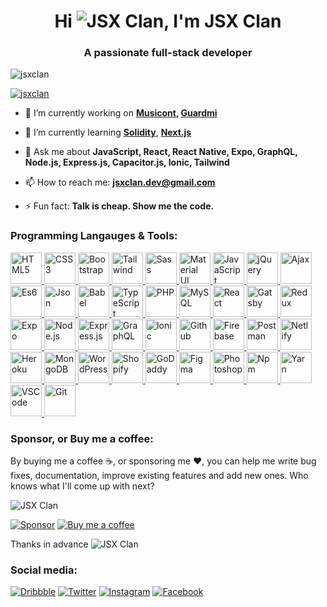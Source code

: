 <!--
**jsxclan/jsxclan** is a ✨ _special_ ✨ repository because its `README.md` (this file) appears on your GitHub profile.

Here are some ideas to get you started:

- 🔭 I’m currently working on ...
- 🌱 I’m currently learning ...
- 👯 I’m looking to collaborate on ...
- 🤔 I’m looking for help with ...
- 💬 Ask me about ...
- 📫 How to reach me: ...
- 😄 Pronouns: ...
- ⚡ Fun fact: ...
-->

<h1 align="center">Hi <img src="https://res.cloudinary.com/jsxclan/image/upload/c_scale,w_35/v1623338916/GitHub/Emojis/Person_Mattew_Skin_Tone_White_Posture_23_Hugging_mgzsku.png" alt="JSX Clan" />, I'm JSX Clan</h1>
<h3 align="center">A passionate full-stack developer</h3>

<p align="left">
  <img src="https://komarev.com/ghpvc/?username=jsxclan&label=Profile%20views&color=0e75b6&style=flat" alt="jsxclan" />
</p>

<p align="left">
  <a href="https://github.com/jsxclan">
    <img src="https://github-profile-trophy.vercel.app/?username=jsxclan&column=6&margin-w=7&margin-h=7" alt="jsxclan" />
  </a>
</p>

- 🔭 I’m currently working on **[Musicont](https://github.com/jsxclan/musicont), [Guardmi](https://github.com/jsxclan/guardmi)**

- 🌱 I’m currently learning **[Solidity](https://soliditylang.org)**, **[Next.js](https://nextjs.org)**

- 💬 Ask me about **JavaScript, React, React Native, Expo, GraphQL, Node.js, Express.js, Capacitor.js, Ionic, Tailwind**

- 📫 How to reach me: **jsxclan.dev@gmail.com**

- ⚡ Fun fact: **Talk is cheap. Show me the code.**

<h3 align="left">Programming Langauges & Tools:</h3>
<p align="left">
  <!-- Programming Langauges -->
  <a href="https://en.wikipedia.org/wiki/HTML5" target="_blank">
    <img src="https://res.cloudinary.com/jsxclan/image/upload/v1623303884/GitHub/Programming%20Langauges/Card_isucc0.png" alt="HTML5" width="50" height="50"/>
  </a>
  <a href="https://en.wikipedia.org/wiki/CSS" target="_blank">
    <img src="https://res.cloudinary.com/jsxclan/image/upload/v1623303881/GitHub/Programming%20Langauges/Card-1_ogdsdi.png" alt="CSS3" width="50" height="50"/>
  </a>
  <a href="https://getbootstrap.com/" target="_blank">
    <img src="https://res.cloudinary.com/jsxclan/image/upload/v1623303883/GitHub/Programming%20Langauges/Card-2_cglkos.png" alt="Bootstrap" width="50" height="50"/>
  </a>
  <a href="https://tailwindcss.com/" target="_blank">
    <img src="https://res.cloudinary.com/jsxclan/image/upload/v1623303883/GitHub/Programming%20Langauges/Card-3_fkqfdx.png" alt="Tailwind" width="50" height="50"/>
  </a>
  <a href="https://sass-lang.com/" target="_blank">
    <img src="https://res.cloudinary.com/jsxclan/image/upload/v1623303883/GitHub/Programming%20Langauges/Card-4_s4cvsp.png" alt="Sass" width="50" height="50"/>
  </a>
  <a href="https://material-ui.com/" target="_blank">
    <img src="https://res.cloudinary.com/jsxclan/image/upload/v1623303883/GitHub/Programming%20Langauges/Card-5_tg1qjs.png" alt="Material UI" width="50" height="50"/>
  </a>
  <a href="https://www.javascript.com/" target="_blank">
    <img src="https://res.cloudinary.com/jsxclan/image/upload/v1623303883/GitHub/Programming%20Langauges/Card-6_dc2csy.png" alt="JavaScript" width="50" height="50"/>
  </a>
  <a href="https://jquery.com/" target="_blank">
    <img src="https://res.cloudinary.com/jsxclan/image/upload/v1623303883/GitHub/Programming%20Langauges/Card-7_uszect.png" alt="jQuery" width="50" height="50"/>
  </a>
  <a href="https://en.wikipedia.org/wiki/Ajax_(programming)" target="_blank">
    <img src="https://res.cloudinary.com/jsxclan/image/upload/v1623303884/GitHub/Programming%20Langauges/Card-8_pqkkuk.png" alt="Ajax" width="50" height="50"/>
  </a>
  <a href="https://es6.io/" target="_blank">
    <img src="https://res.cloudinary.com/jsxclan/image/upload/v1623303884/GitHub/Programming%20Langauges/Card-9_pgbcl5.png" alt="Es6" width="50" height="50"/>
  </a>
  <a href="https://www.json.org/" target="_blank">
    <img src="https://res.cloudinary.com/jsxclan/image/upload/v1623303881/GitHub/Programming%20Langauges/Card-10_bywi9g.png" alt="Json" width="50" height="50"/>
  </a>
  <a href="https://babeljs.io/" target="_blank">
    <img src="https://res.cloudinary.com/jsxclan/image/upload/v1623303882/GitHub/Programming%20Langauges/Card-11_y3qpiy.png" alt="Babel" width="50" height="50"/>
  </a>
  <a href="https://www.typescriptlang.org/" target="_blank">
    <img src="https://res.cloudinary.com/jsxclan/image/upload/v1623303882/GitHub/Programming%20Langauges/Card-12_hg5z2u.png" alt="TypeScript" width="50" height="50"/>
  </a>
  <a href="https://www.php.net/" target="_blank">
    <img src="https://res.cloudinary.com/jsxclan/image/upload/v1623303882/GitHub/Programming%20Langauges/Card-13_ij4ves.png" alt="PHP" width="50" height="50"/>
  </a>
  <a href="https://www.mysql.com/" target="_blank">
    <img src="https://res.cloudinary.com/jsxclan/image/upload/v1623303882/GitHub/Programming%20Langauges/Card-14_ivnuar.png" alt="MySQL" width="50" height="50"/>
  </a>
  
  <!-- Frameworks and Libraries -->
  <a href="https://reactjs.org/" target="_blank">
    <img src="https://res.cloudinary.com/jsxclan/image/upload/v1623303924/GitHub/Frameworks%20and%20Libraries/Card_qjuyi2.png" alt="React" width="50" height="50"/>
  </a>
  <a href="https://www.gatsbyjs.com/" target="_blank">
    <img src="https://res.cloudinary.com/jsxclan/image/upload/v1623303924/GitHub/Frameworks%20and%20Libraries/Card-1_l1pcqq.png" alt="Gatsby" width="50" height="50"/>
  </a>
  <a href="https://redux.js.org/" target="_blank">
    <img src="https://res.cloudinary.com/jsxclan/image/upload/v1623303924/GitHub/Frameworks%20and%20Libraries/Card-2_btelag.png" alt="Redux" width="50" height="50"/>
  </a>
  <a href="https://expo.io/" target="_blank">
    <img src="https://res.cloudinary.com/jsxclan/image/upload/v1623303924/GitHub/Frameworks%20and%20Libraries/Card-3_yggfry.png" alt="Expo" width="50" height="50"/>
  </a>
  <a href="https://nodejs.org/" target="_blank">
    <img src="https://res.cloudinary.com/jsxclan/image/upload/v1623303924/GitHub/Frameworks%20and%20Libraries/Card-4_ruiw8v.png" alt="Node.js" width="50" height="50"/>
  </a>
  <a href="https://expressjs.com/" target="_blank">
    <img src="https://res.cloudinary.com/jsxclan/image/upload/v1623303924/GitHub/Frameworks%20and%20Libraries/Card-5_e5x9zz.png" alt="Express.js" width="50" height="50"/>
  </a>
  <a href="https://graphql.org/" target="_blank">
    <img src="https://res.cloudinary.com/jsxclan/image/upload/v1623303924/GitHub/Frameworks%20and%20Libraries/Card-6_izdsz1.png" alt="GraphQL" width="50" height="50"/>
  </a>
  <a href="https://ionicframework.com/" target="_blank">
    <img src="https://res.cloudinary.com/jsxclan/image/upload/v1623303924/GitHub/Frameworks%20and%20Libraries/Card-7_v3sd5r.png" alt="Ionic" width="50" height="50"/>
  </a>
  
  <!-- Service -->
  <a href="https://github.com/" target="_blank">
    <img src="https://res.cloudinary.com/jsxclan/image/upload/v1623303884/GitHub/Service/Card_vv2ale.png" alt="Github" width="50" height="50"/>
  </a>
  <a href="https://firebase.google.com/" target="_blank">
    <img src="https://res.cloudinary.com/jsxclan/image/upload/v1623303884/GitHub/Service/Card-1_yddjn3.png" alt="Firebase" width="50" height="50"/>
  </a>
  <a href="https://www.postman.com/" target="_blank">
    <img src="https://res.cloudinary.com/jsxclan/image/upload/v1623303884/GitHub/Service/Card-2_dwhitj.png" alt="Postman" width="50" height="50"/>
  </a>
  <a href="https://www.netlify.com/" target="_blank">
    <img src="https://res.cloudinary.com/jsxclan/image/upload/v1623303884/GitHub/Service/Card-3_rcxcqx.png" alt="Netlify" width="50" height="50"/>
  </a>
  <a href="https://www.heroku.com/" target="_blank">
    <img src="https://res.cloudinary.com/jsxclan/image/upload/v1623303884/GitHub/Service/Card-4_bptobf.png" alt="Heroku" width="50" height="50"/>
  </a>
  <a href="https://www.mongodb.com/" target="_blank">
    <img src="https://res.cloudinary.com/jsxclan/image/upload/v1623303884/GitHub/Service/Card-5_kvtjsq.png" alt="MongoDB" width="50" height="50"/>
  </a>
  
  <!-- CMS -->
  <a href="https://wordpress.com/" target="_blank">
    <img src="https://res.cloudinary.com/jsxclan/image/upload/v1623303880/GitHub/CMS/Card_bwcoco.png" alt="WordPress" width="50" height="50"/>
  </a>
  <a href="https://www.shopify.com/" target="_blank">
    <img src="https://res.cloudinary.com/jsxclan/image/upload/v1623303880/GitHub/CMS/Card-1_grh46l.png" alt="Shopify" width="50" height="50"/>
  </a>
  <a href="https://www.godaddy.com/" target="_blank">
    <img src="https://res.cloudinary.com/jsxclan/image/upload/v1623303880/GitHub/CMS/Card-2_vny5i0.png" alt="GoDaddy" width="50" height="50"/>
  </a>
  
  <!-- Design Tools -->
  <a href="https://www.figma.com/" target="_blank">
    <img src="https://res.cloudinary.com/jsxclan/image/upload/v1623303880/GitHub/Design%20Tools/Card_hkpr4g.png" alt="Figma" width="50" height="50"/>
  </a>
  <a href="https://www.photoshop.com/" target="_blank">
    <img src="https://res.cloudinary.com/jsxclan/image/upload/v1623303880/GitHub/Design%20Tools/Card-1_fk59ix.png" alt="Photoshop" width="50" height="50"/>
  </a>
  
  <!-- Package Managers -->
  <a href="https://www.npmjs.com/" target="_blank">
    <img src="https://res.cloudinary.com/jsxclan/image/upload/v1623303881/GitHub/Package%20Managers/Card_t4scos.png" alt="Npm" width="50" height="50"/>
  </a>
  <a href="https://yarnpkg.com/" target="_blank">
    <img src="https://res.cloudinary.com/jsxclan/image/upload/v1623303881/GitHub/Package%20Managers/Card-1_sq8g2y.png" alt="Yarn" width="50" height="50"/>
  </a>
  
  <!-- Others -->
  <a href="https://code.visualstudio.com/" target="_blank">
    <img src="https://res.cloudinary.com/jsxclan/image/upload/v1623303881/GitHub/Others/Card_oshreo.png" alt="VSCode" width="50" height="50"/>
  </a>
  <a href="https://git-scm.com/" target="_blank">
    <img src="https://res.cloudinary.com/jsxclan/image/upload/v1623303881/GitHub/Others/Card-1_rahmzd.png" alt="Git" width="50" height="50"/>
  </a>
</p>

<h3 align="left">Sponsor, or Buy me a coffee:</h3>
<p align="left">
  By buying me a coffee ☕, or sponsoring me ♥️, you can help me write bug fixes, documentation, improve existing features and add new ones. Who knows what I'll come up with next?
  
  <p>
    <img src="https://res.cloudinary.com/jsxclan/image/upload/c_scale,w_50/v1623338914/GitHub/Emojis/Person_Mattew_Skin_Tone_White_Posture_1_Happy_vozqj9.png" alt="JSX Clan" />
  </p>
  
  [![Sponsor](https://res.cloudinary.com/jsxclan/image/upload/v1623339974/GitHub/Buttons/Sponsor_tsbvry.png)](https://patreon.com/jsxclan)
  [![Buy me a coffee](https://res.cloudinary.com/jsxclan/image/upload/v1623339974/GitHub/Buttons/Buy_me_a_Coffee_gpwalx.png)](https://ko-fi.com/jsxclan)
  
  Thanks in advance ![JSX Clan](https://res.cloudinary.com/jsxclan/image/upload/c_scale,w_40/v1623338916/GitHub/Emojis/Person_Mattew_Skin_Tone_White_Posture_20_Like_ydm3ya.png)
</p>

### Social media:
[![Dribbble](https://res.cloudinary.com/jsxclan/image/upload/v1623340389/GitHub/Socail%20media/Dribbble_fnjrid.png)](https://dribbble.com/jsxclan)
[![Twitter](https://res.cloudinary.com/jsxclan/image/upload/v1623340389/GitHub/Socail%20media/Twitter_zkhh6z.png)](https://twitter.com/jsx_clan)
[![Instagram](https://res.cloudinary.com/jsxclan/image/upload/v1623340389/GitHub/Socail%20media/Instagram_zjqkko.png)](https://instagram.com/jsx.clan)
[![Facebook](https://res.cloudinary.com/jsxclan/image/upload/v1623340389/GitHub/Socail%20media/Facebook_evbpbg.png)](https://facebook.com/JSX-Clan-103717625274089)

<!-- <p><img align="center" src="https://github-readme-stats.vercel.app/api/top-langs?username=jsxclan&show_icons=true&locale=en&layout=compact" alt="jsxclan" /></p>

<p><img align="center" src="https://github-readme-stats.vercel.app/api?username=jsxclan&show_icons=true&locale=en" alt="jsxclan" /></p>

<p><img align="center" src="https://github-readme-streak-stats.herokuapp.com/?user=jsxclan&" alt="jsxclan" /></p> -->
